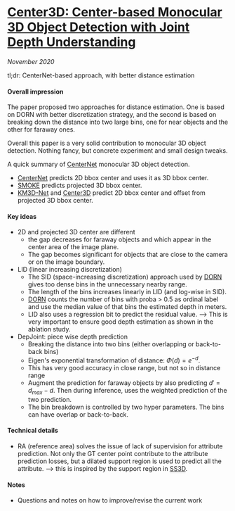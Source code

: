 # [Center3D: Center-based Monocular 3D Object Detection with Joint Depth Understanding](https://arxiv.org/abs/2005.13423)

_November 2020_

tl;dr: CenterNet-based approach, with better distance estimation

#### Overall impression
The paper proposed two approaches for distance estimation. One is based on DORN with better discretization strategy, and the second is based on breaking down the distance into two large bins, one for near objects and the other for faraway ones. 

Overall this paper is a very solid contribution to monocular 3D object detection. Nothing fancy, but concrete experiment and small design tweaks. 

A quick summary of [CenterNet](centernet.md) monocular 3D object detection.

- [CenterNet](centernet.md) predicts 2D bbox center and uses it as 3D bbox center. 
- [SMOKE](smoke.md) predicts projected 3D bbox center.
- [KM3D-Net](km3d_net.md) and [Center3D](center3d.md) predict 2D bbox center and offset from projected 3D bbox center. 

#### Key ideas
- 2D and projected 3D center are different
	- the gap decreases for faraway objects and which appear in the center area of the image plane.
	- The gap becomes significant for objects that are close to the camera or on the image boundary.
- LID (linear increasing discretization)
	- The SID (space-increasing discretization) approach used by [DORN](dorn.md) gives too dense bins in the unnecessary nearby range. 
	- The length of the bins increases linearly in LID (and log-wise in SID).
	- [DORN](dorn.md) counts the number of bins with proba > 0.5 as ordinal label and use the median value of that bins the estimated depth in meters. 
	- LID also uses a regression bit to predict the residual value. --> This is very important to ensure good depth estimation as shown in the ablation study.
- DepJoint: piece wise depth prediction
	- Breaking the distance into two bins (either overlapping or back-to-back bins)
	- Eigen's exponential transformation of distance: $\Phi (d) = e ^ {-d}$.
	- This has very good accuracy in close range, but not so in distance range
	- Augment the prediction for faraway objects by also predicting $d' = d_{max} - d$. Then during inference, uses the weighted prediction of the two prediction.
	- The bin breakdown is controlled by two hyper parameters. The bins can have overlap or back-to-back.

#### Technical details
- RA (reference area) solves the issue of lack of supervision for attribute prediction. Not only the GT center point contribute to the attribute prediction losses, but a dilated support region is used to predict all the attribute. --> this is inspired by the support region in [SS3D](ss3d.md).

#### Notes
- Questions and notes on how to improve/revise the current work  

